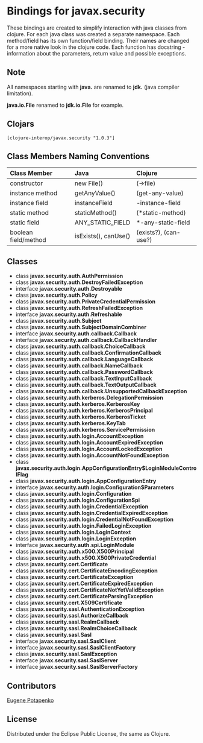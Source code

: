 # Bindings for javax.security

These bindings are created to simplify interaction with java classes from clojure.
For each java class was created a separate namespace.
Each method/field has its own function/field binding.
Their names are changed for a more native look in the clojure code. Each function has docstring - information about the parameters, return value and possible exceptions.

## Note

All namespaces starting with **java.** are renamed to **jdk.** (java compiler limitation). 

**java.io.File** renamed to **jdk.io.File** for example. 




## Clojars

```
[clojure-interop/javax.security "1.0.3"]
```

## Class Members Naming Conventions

| Class Member | Java | Clojure |
|:--|:--|:--|
| constructor | new File() | (->file) |
| instance method | getAnyValue() | (get-any-value) |
| instance field | instanceField | -instance-field |
| static method | staticMethod() | (*static-method) |
| static field | ANY_STATIC_FIELD | *-any-static-field |
| boolean field/method | isExists(), canUse() | (exists?), (can-use?) |

## Classes

- class **javax.security.auth.AuthPermission**
- class **javax.security.auth.DestroyFailedException**
- interface **javax.security.auth.Destroyable**
- class **javax.security.auth.Policy**
- class **javax.security.auth.PrivateCredentialPermission**
- class **javax.security.auth.RefreshFailedException**
- interface **javax.security.auth.Refreshable**
- class **javax.security.auth.Subject**
- class **javax.security.auth.SubjectDomainCombiner**
- interface **javax.security.auth.callback.Callback**
- interface **javax.security.auth.callback.CallbackHandler**
- class **javax.security.auth.callback.ChoiceCallback**
- class **javax.security.auth.callback.ConfirmationCallback**
- class **javax.security.auth.callback.LanguageCallback**
- class **javax.security.auth.callback.NameCallback**
- class **javax.security.auth.callback.PasswordCallback**
- class **javax.security.auth.callback.TextInputCallback**
- class **javax.security.auth.callback.TextOutputCallback**
- class **javax.security.auth.callback.UnsupportedCallbackException**
- class **javax.security.auth.kerberos.DelegationPermission**
- class **javax.security.auth.kerberos.KerberosKey**
- class **javax.security.auth.kerberos.KerberosPrincipal**
- class **javax.security.auth.kerberos.KerberosTicket**
- class **javax.security.auth.kerberos.KeyTab**
- class **javax.security.auth.kerberos.ServicePermission**
- class **javax.security.auth.login.AccountException**
- class **javax.security.auth.login.AccountExpiredException**
- class **javax.security.auth.login.AccountLockedException**
- class **javax.security.auth.login.AccountNotFoundException**
- class **javax.security.auth.login.AppConfigurationEntry$LoginModuleControlFlag**
- class **javax.security.auth.login.AppConfigurationEntry**
- interface **javax.security.auth.login.Configuration$Parameters**
- class **javax.security.auth.login.Configuration**
- class **javax.security.auth.login.ConfigurationSpi**
- class **javax.security.auth.login.CredentialException**
- class **javax.security.auth.login.CredentialExpiredException**
- class **javax.security.auth.login.CredentialNotFoundException**
- class **javax.security.auth.login.FailedLoginException**
- class **javax.security.auth.login.LoginContext**
- class **javax.security.auth.login.LoginException**
- interface **javax.security.auth.spi.LoginModule**
- class **javax.security.auth.x500.X500Principal**
- class **javax.security.auth.x500.X500PrivateCredential**
- class **javax.security.cert.Certificate**
- class **javax.security.cert.CertificateEncodingException**
- class **javax.security.cert.CertificateException**
- class **javax.security.cert.CertificateExpiredException**
- class **javax.security.cert.CertificateNotYetValidException**
- class **javax.security.cert.CertificateParsingException**
- class **javax.security.cert.X509Certificate**
- class **javax.security.sasl.AuthenticationException**
- class **javax.security.sasl.AuthorizeCallback**
- class **javax.security.sasl.RealmCallback**
- class **javax.security.sasl.RealmChoiceCallback**
- class **javax.security.sasl.Sasl**
- interface **javax.security.sasl.SaslClient**
- interface **javax.security.sasl.SaslClientFactory**
- class **javax.security.sasl.SaslException**
- interface **javax.security.sasl.SaslServer**
- interface **javax.security.sasl.SaslServerFactory**

## Contributors

[Eugene Potapenko](https://github.com/potapenko/)

## License

Distributed under the Eclipse Public License, the same as Clojure.
